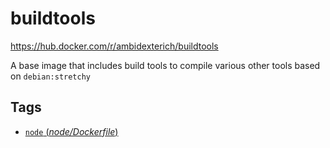 # buildtools
https://hub.docker.com/r/ambidexterich/buildtools

A base image that includes build tools to compile various other tools based on `debian:stretchy`

## Tags

- [`node` (*node/Dockerfile*)](https://github.com/ambidexterich/buildtools/blob/node/Dockerfile)